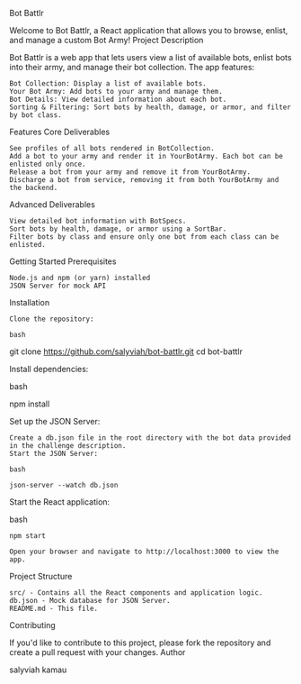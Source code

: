 Bot Battlr

Welcome to Bot Battlr, a React application that allows you to browse, enlist, and manage a custom Bot Army!
Project Description

Bot Battlr is a web app that lets users view a list of available bots, enlist bots into their army, and manage their bot collection. The app features:

    Bot Collection: Display a list of available bots.
    Your Bot Army: Add bots to your army and manage them.
    Bot Details: View detailed information about each bot.
    Sorting & Filtering: Sort bots by health, damage, or armor, and filter by bot class.

Features
Core Deliverables

    See profiles of all bots rendered in BotCollection.
    Add a bot to your army and render it in YourBotArmy. Each bot can be enlisted only once.
    Release a bot from your army and remove it from YourBotArmy.
    Discharge a bot from service, removing it from both YourBotArmy and the backend.

Advanced Deliverables

    View detailed bot information with BotSpecs.
    Sort bots by health, damage, or armor using a SortBar.
    Filter bots by class and ensure only one bot from each class can be enlisted.

Getting Started
Prerequisites

    Node.js and npm (or yarn) installed
    JSON Server for mock API

Installation

    Clone the repository:

    bash

git clone https://github.com/salyviah/bot-battlr.git
cd bot-battlr

Install dependencies:

bash

npm install

Set up the JSON Server:

    Create a db.json file in the root directory with the bot data provided in the challenge description.
    Start the JSON Server:

    bash

    json-server --watch db.json

Start the React application:

bash

    npm start

    Open your browser and navigate to http://localhost:3000 to view the app.

Project Structure

    src/ - Contains all the React components and application logic.
    db.json - Mock database for JSON Server.
    README.md - This file.

Contributing

If you'd like to contribute to this project, please fork the repository and create a pull request with your changes.
Author

salyviah kamau
